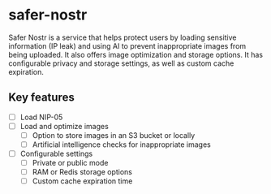 # safer-nostr

Safer Nostr is a service that helps protect users by loading sensitive information (IP leak) and using AI to prevent inappropriate images from being uploaded. It also offers image optimization and storage options. It has configurable privacy and storage settings, as well as custom cache expiration.

## Key features

- [ ] Load NIP-05
- [ ] Load and optimize images
  - [ ] Option to store images in an S3 bucket or locally
  - [ ] Artificial intelligence checks for inappropriate images
- [ ] Configurable settings
  - [ ] Private or public mode
  - [ ] RAM or Redis storage options
  - [ ] Custom cache expiration time
